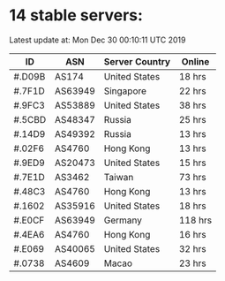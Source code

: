 # 14 stable servers:

Latest update at: Mon Dec 30 00:10:11 UTC 2019

| ID | ASN | Server Country | Online |
| -- | --- | -------------- | ------ |
| #.D09B | AS174 | United States | 18 hrs |
| #.7F1D | AS63949 | Singapore | 22 hrs |
| #.9FC3 | AS53889 | United States | 38 hrs |
| #.5CBD | AS48347 | Russia | 25 hrs |
| #.14D9 | AS49392 | Russia | 13 hrs |
| #.02F6 | AS4760 | Hong Kong | 13 hrs |
| #.9ED9 | AS20473 | United States | 15 hrs |
| #.7E1D | AS3462 | Taiwan | 73 hrs |
| #.48C3 | AS4760 | Hong Kong | 13 hrs |
| #.1602 | AS35916 | United States | 18 hrs |
| #.E0CF | AS63949 | Germany | 118 hrs |
| #.4EA6 | AS4760 | Hong Kong | 16 hrs |
| #.E069 | AS40065 | United States | 32 hrs |
| #.0738 | AS4609 | Macao | 23 hrs |

